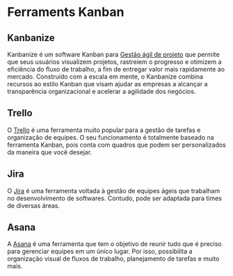 # Ferraments Kanban

## Kanbanize

Kanbanize é um software Kanban para  [Gestão ágil de projeto](https://thedigitalprojectmanager.com/agile-project-management/) que permite que seus usuários visualizem projetos, rastreiem o progresso e otimizem a eficiência do fluxo de trabalho, a fim de entregar valor mais rapidamente ao mercado. Construído com a escala em mente, o Kanbanize combina recursos ao estilo Kanban que visam ajudar as empresas a alcançar a transparência organizacional e acelerar a agilidade dos negócios.

## Trello

O [Trello](https://trello.com/pt-BR) é uma ferramenta muito popular para a gestão de tarefas e organização de equipes. O seu funcionamento é totalmente baseado na ferramenta Kanban, pois conta com quadros que podem ser personalizados da maneira que você desejar.

## Jira

O [Jira](https://www.atlassian.com/br/software/jira) é uma ferramenta voltada à gestão de equipes ágeis que trabalham no desenvolvimento de softwares. Contudo, pode ser adaptada para times de diversas áreas.

## Asana

A [Asana](https://asana.com/pt) é uma ferramenta que tem o objetivo de reunir tudo que é preciso para gerenciar equipes em um único lugar. Por isso, possibilita a organização visual de fluxos de trabalho, planejamento de tarefas e muito mais.